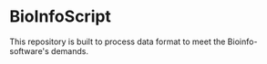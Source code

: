 # BioInfoScript
This repository is built to process data format to meet the Bioinfo-software's demands.
